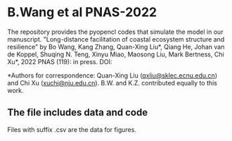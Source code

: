 # B.Wang et al PNAS-2022

The repository provides the pyopencl codes that simulate the model in our manuscript. "Long-distance facilitation of coastal ecosystem structure and resilience" by Bo Wang, Kang Zhang, Quan-Xing Liu*, Qiang He, Johan van de Koppel, Shuqing N. Teng, Xinyu Miao, Maosong Liu, Mark Bertness, Chi Xu*, 2022 PNAS (119): in press. DOI: 

*Authors for correspondence: Quan-Xing Liu (qxliu@sklec.ecnu.edu.cn) and Chi Xu (xuchi@nju.edu.cn).
B.W. and K.Z. contributed equally to this work.

## The file includes data and code
Files with suffix .csv are the data for figures. 
